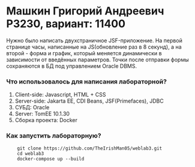 # Машкин Григорий Андреевич P3230, вариант: 11400

Нужно было написать двухстраничное JSF-приложение. На первой странице часы, написанные на JS(обновление раз в 8 секунд), а на второй - форма и график, который меняется динамически в зависимости от введённых параметров. Точки после отправки формы сохраняются в БД под управлением Oracle DBMS.

### Что использовалось для написания лабораторной?

1. Client-side: Javascript, HTML + CSS
2. Server-side: Jakarta EE, CDI Beans, JSF(Primefaces), JDBC
3. СУБД: Oracle
4. Server: TomEE 10.1.30
5. Сборка проекта: Docker

### Как запустить лабораторную?

```
    git clone https://github.com/TheIrishMan05/weblab3.git
    cd weblab3
    docker-compose up --build
```
